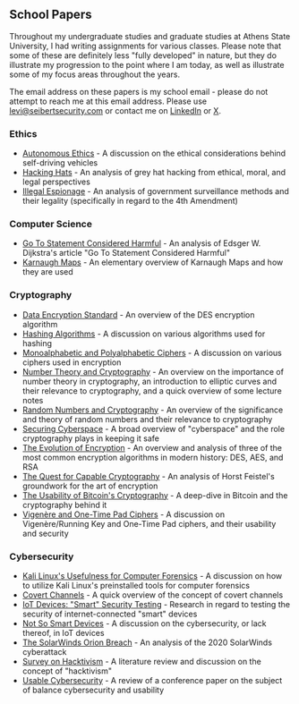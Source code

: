 ## School Papers

Throughout my undergraduate studies and graduate studies at Athens State University, I had writing assignments for various classes.  Please note that some of these are definitely less "fully developed" in nature, but they do illustrate my progression to the point where I am today, as well as illustrate some of my focus areas throughout the years.  

The email address on these papers is my school email - please do not attempt to reach me at this email address.  Please use [levi@seibertsecurity.com](mailto:levi@seibertsecurity.com) or contact me on [LinkedIn](https://www.linkedin.com/in/leviseibert/) or [X](https://x.com/seibertsecurity).

### Ethics
- [Autonomous Ethics](https://github.com/leviseibert/Technical-Papers/blob/master/Autonomous_Ethics.pdf) - A discussion on the ethical considerations behind self-driving vehicles
- [Hacking Hats](https://github.com/leviseibert/Technical-Papers/blob/master/Data_Encryption_Standard.pdf) - An analysis of grey hat hacking from ethical, moral, and legal perspectives
- [Illegal Espionage](https://github.com/leviseibert/Technical-Papers/blob/master/Illegal_Espionage.pdf) - An analysis of government surveillance methods and their legality (specifically in regard to the 4th Amendment)

### Computer Science
- [Go To Statement Considered Harmful](https://github.com/leviseibert/Technical-Papers/blob/master/Go_To_Statement_Considered_Harmful.pdf) - An analysis of Edsger W. Dijkstra's article "Go To Statement Considered Harmful"
- [Karnaugh Maps](https://github.com/leviseibert/Technical-Papers/blob/master/Karnaugh_Maps.pdf) - An elementary overview of Karnaugh Maps and how they are used

### Cryptography
- [Data Encryption Standard](https://github.com/leviseibert/Technical-Papers/blob/master/Data_Encryption_Standard.pdf) - An overview of the DES encryption algorithm
- [Hashing Algorithms](https://github.com/leviseibert/Technical-Papers/blob/master/Hashing_Algorithms.pdf) - A discussion on various algorithms used for hashing
- [Monoalphabetic and Polyalphabetic Ciphers](https://github.com/leviseibert/Technical-Papers/blob/master/Monoalphabetic_and_Polyalphabetic_Ciphers.pdf) - A discussion on various ciphers used in encryption
- [Number Theory and Cryptography](https://github.com/leviseibert/Technical-Papers/blob/master/Number_Theory_and_Cryptography.pdf) - An overview on the importance of number theory in cryptography, an introduction to elliptic curves and their relevance to cryptography, and a quick overview of some lecture notes
- [Random Numbers and Cryptography](https://github.com/leviseibert/Technical-Papers/blob/master/Random_Numbers_and_Cryptography.pdf) - An overview of the significance and theory of random numbers and their relevance to cryptography
- [Securing Cyberspace](https://github.com/leviseibert/Technical-Papers/blob/master/Securing_Cyberspace.pdf) - A broad overview of "cyberspace" and the role cryptography plays in keeping it safe
- [The Evolution of Encryption](https://github.com/leviseibert/Technical-Papers/blob/master/The_Evolution_of_Encryption.pdf) - An overview and analysis of three of the most common encryption algorithms in modern history: DES, AES, and RSA
- [The Quest for Capable Cryptography](https://github.com/leviseibert/Technical-Papers/blob/master/The_Quest_for_Capable_Cryptography.pdf) - An analysis of Horst Feistel's groundwork for the art of encryption
- [The Usability of Bitcoin's Cryptography](https://github.com/leviseibert/Technical-Papers/blob/master/The_Usability_of_Bitcoins_Cryptography.pdf) - A deep-dive in Bitcoin and the cryptography behind it
- [Vigenère and One-Time Pad Ciphers](https://github.com/leviseibert/Technical-Papers/blob/master/Vigenere_and_One-Time_Pad_Ciphers.pdf) - A discussion on Vigenère/Running Key and One-Time Pad ciphers, and their usability and security

### Cybersecurity
- [Kali Linux's Usefulness for Computer Forensics](https://github.com/leviseibert/Technical-Papers/blob/master/Kali_Linuxs_Usefulness_for_Computer_Forensics.pdf) - A discussion on how to utilize Kali Linux's preinstalled tools for computer forensics
- [Covert Channels](https://github.com/leviseibert/Technical-Papers/blob/master/Covert_Channels.pdf) - A quick overview of the concept of covert channels
- [IoT Devices: "Smart" Security Testing](https://github.com/leviseibert/Technical-Papers/blob/master/IoT_Devices_Smart_Security_Testing.pdf) - Research in regard to testing the security of internet-connected "smart" devices
- [Not So Smart Devices](https://github.com/leviseibert/Technical-Papers/blob/master/Not_So_Smart_Devices.pdf) - A discussion on the cybersecurity, or lack thereof, in IoT devices
- [The SolarWinds Orion Breach](https://github.com/leviseibert/Technical-Papers/blob/master/The_SolarWinds_Orion_Breach.pdf) - An analysis of the 2020 SolarWinds cyberattack
- [Survey on Hacktivism](https://github.com/leviseibert/Technical-Papers/blob/master/Survey_on_Hacktivism.pdf) - A literature review and discussion on the concept of "hacktivism"
- [Usable Cybersecurity](https://github.com/leviseibert/Technical-Papers/blob/master/Usable_Cybersecurity.pdf) - A review of a conference paper on the subject of balance cybersecurity and usability
